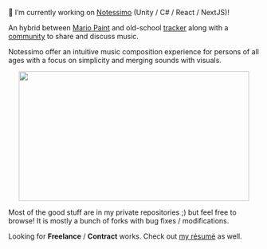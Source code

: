 🔭 I’m currently working on [Notessimo](https://notessimo.net) (Unity / C# / React / NextJS)!

An hybrid between [Mario Paint](https://en.wikipedia.org/wiki/Mario_Paint) and old-school [tracker](https://en.wikipedia.org/wiki/Music_tracker) along with a [community](https://community.notessimo.net) to share and discuss music.

Notessimo offer an intuitive music composition experience for persons of all ages with a focus on simplicity and merging sounds with visuals.
<p align="center">
  <img width="462" height="260" src="https://user-images.githubusercontent.com/77518/197408874-b4f1c515-e894-42df-b66e-e2f9b7acbf23.gif">
</p>

Most of the good stuff are in my private repositories ;) but feel free to browse! It is mostly a bunch of forks with bug fixes / modifications. 

Looking for **Freelance** / **Contract** works. Check out [my résumé](https://jd.boiv.in/resume/) as well.
